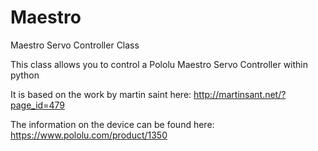 # Maestro
Maestro Servo Controller Class

This class allows you to control a Pololu Maestro Servo Controller within python

It is based on the work by martin saint here: http://martinsant.net/?page_id=479

 The information on the device can be found here: https://www.pololu.com/product/1350
